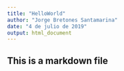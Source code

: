 ```yaml
---
title: "HelloWorld"
author: "Jorge Bretones Santamarina"
date: "4 de julio de 2019"
output: html_document
---
```


## This is a markdown file